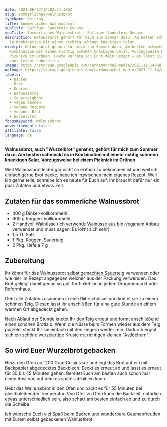 ```yaml
---
date: 2021-06-23T14:02:34.386Z
slug: sommerliches-walnussbrot
typeName: Beitrag
title: Sommerliches Walnussbrot
subTitle: Saftiger Sauerteig-Genuss
seoTitle: Sommerliches Walnussbrot – Saftiger Sauerteig-Genuss
description: Walnussbrot gehört für mich zum Sommer dazu. Am besten schmeckt es
  in Kombination mit einem richtig schönen knackigen Salat.
excerpt: Walnussbrot gehört für mich zum Sommer dazu. Am besten schmeckt es in
  Kombination mit einem richtig schönen knackigen Salat. Vorzugsweise bei einem
  Picknick im Grünen. Heute verrate ich Euch mein Rezept – es lässt sich nämlich
  ganz leicht zubereiten.
image: https://storage.googleapis.com/cardamonchai-media/2021-11-14/walnussbrot-imagine-b88868_8d6e4f_1024_768/640.webp
ogImage: https://storage.googleapis.com/cardamonchai-media/2021-11-14/walnussbrot-fb-imagine-080808_7c6145_1200_628/640.webp
labels:
  - Backen
  - Brot
  - Knorzen
  - Walnussbrot
  - Sauerteigbrot
  - vegan backen
  - vegane Rezepte
  - veganes Brot
  - Wurzelbrot
focusKeyword: Walnussbrot
advertisement: false
affiliate: false
language: de
---
```


**Walnussbrot, auch "Wurzelbrot" genannt, gehört für mich zum Sommer dazu. Am besten schmeckt es in Kombination mit einem richtig schönen knackigen Salat. Vorzugsweise bei einem Picknick im Grünen.**

Weil Walnussbrot leider gar nicht so einfach zu bekommen ist und weil ich einfach gerne Brot backe, habe ich inzwischen mein eigenes Rezept. Weil ich gerne teile, schreibe ich es heute für Euch auf. Ihr braucht dafür nur ein paar Zutaten und etwas Zeit.

## Zutaten für das sommerliche Walnussbrot

- 400 g Dinkel-Vollkornmehl
- 600 g Roggen-Vollkornmehl
- 2 Handvoll Walnüsse (Ich verwende [Walnüsse aus bio-veganem Anbau](/2019/09/hof-windkind-walnuss-baum-adoptieren/) verwendet und muss sagen: Es lohnt sich sehr)
- 1,5 TL Salz
- 1 Pkg. Roggen-Sauerteig
- 2 Pkg. Hefe á 7 g

## Zubereitung

Ihr könnt für das Walnussbrot [selbst gemachten Sauerteig](/2021/04/sauerteig-grundrezept/) verwenden oder wie hier im Rezept angegeben welchen aus der Packung verwenden. Das Brot gelingt damit genau so gut. Ihr findet ihn in jedem Drogeriemarkt oder Reformhaus.

Gebt alle Zutaten zusammen in eine Rührschüssel und knetet sie zu einem schönen Teig. Diesen lasst Ihr anschließen für eine gute Stunde an einem warmen Ort abgedeckt gehen.

Nach Ablauf der Stunde knetet Ihr den Teig erneut und formt anschließend einen schönen Brotlaib. Wenn die Nüsse beim Formen wieder aus dem Teig purzeln, steckt Ihr sie einfach mit den Fingern wieder rein. Dadurch ergibt sich ein schöne wurzelartige Kruste mit richtigen kleinen "Astlöchern".

## So wird Euer Wurzelbrot gebacken

Heizt den Ofen auf 200 Grad Celsius vor und legt das Brot auf ein mit Backpapier abgedecktes Backblech. Deckt es erneut ab und lasst es erneut für 30 bis 45 Minuten gehen. Bereitet Euch am besten auch schon mal einen Rost vor, auf dem es später abkühlen kann.

Gebt das Walnussbrot in den Ofen und backt es für 55 Minuten bei gleichbleibender Temperatur. Von Ofen zu Ofen kann die Backzeit  natürlich etwas unterschiedlich sein, also schaut am besten einfach ab und zu durch die Scheibe.

Ich wünsche Euch viel Spaß beim Backen und wunderbare Gaumenfreuden mit Eurem selbst gebackenen Walnussbrot.

